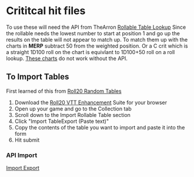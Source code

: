 # Crititcal hit files
To use these will need the API from TheArron [Rollable Table Lookup](https://app.roll20.net/forum/post/5659079/look-up-tables/?pageforid=5659297#post-5659297)
Since the rollable needs the lowest number to start at position 1 and go up the results on the table will not appear to match up.
To match them up with the charts in **MERP** subtract 50 from the weighted position.  Or a C crit which is a straight 1D100 roll on the chart is equivlant
to 1D100+50 roll on a roll lookup.  [These charts](https://github.com/jbogrand/Roll20-Merp-Resources/tree/main/Crit) do not work without the API.
## To Import Tables
First learned of this from [Roll20 Random Tables](https://github.com/wesbaker/roll20-random-tables)
1. Download the [Roll20 VTT Enhancement](https://ssstormy.github.io/roll20-enhancement-suite/) Suite for your browser
1. Open up your game and go to the Collection tab
1. Scroll down to the Import Rollable Table section
1. Click "Import TableExport (Paste text)"
1. Copy the contents of the table you want to import and paste it into the form
1. Hit submit
### API Import
[Import Export](https://github.com/shdwjk/Roll20API/tree/master/TableExport)
